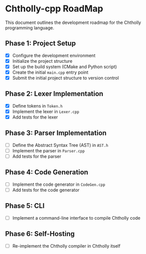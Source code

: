 # Chtholly-cpp RoadMap

This document outlines the development roadmap for the Chtholly programming language.

## Phase 1: Project Setup

- [x] Configure the development environment
- [x] Initialize the project structure
- [x] Set up the build system (CMake and Python script)
- [x] Create the initial `main.cpp` entry point
- [x] Submit the initial project structure to version control

## Phase 2: Lexer Implementation

- [x] Define tokens in `Token.h`
- [x] Implement the lexer in `Lexer.cpp`
- [x] Add tests for the lexer

## Phase 3: Parser Implementation

- [ ] Define the Abstract Syntax Tree (AST) in `AST.h`
- [ ] Implement the parser in `Parser.cpp`
- [ ] Add tests for the parser

## Phase 4: Code Generation

- [ ] Implement the code generator in `CodeGen.cpp`
- [ ] Add tests for the code generator

## Phase 5: CLI

- [ ] Implement a command-line interface to compile Chtholly code

## Phase 6: Self-Hosting

- [ ] Re-implement the Chtholly compiler in Chtholly itself
